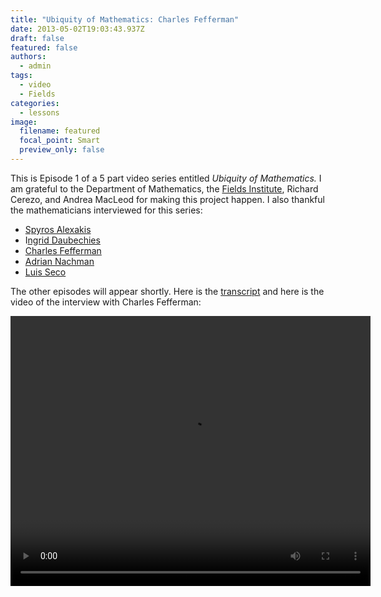 ```yaml
---
title: "Ubiquity of Mathematics: Charles Fefferman"
date: 2013-05-02T19:03:43.937Z
draft: false
featured: false
authors:
  - admin
tags:
  - video
  - Fields
categories:
  - lessons
image:
  filename: featured
  focal_point: Smart
  preview_only: false
---
```


This is Episode 1 of a 5 part video series entitled <em>Ubiquity of Mathematics.</em> I am grateful to the Department of Mathematics, the <a href="http://www.fields.utoronto.ca/">Fields Institute</a>, Richard Cerezo, and Andrea MacLeod for making this project happen. 
I also thankful the mathematicians interviewed for this series:
<ul>
	<li><a href="http://www.math.toronto.edu/cms/alexakis-spyros/">Spyros Alexakis</a></li>
	<li>I<a href="http://fds.duke.edu/db/aas/math/ingrid">ngrid Daubechies</a></li>
	<li><a href="https://www.math.princeton.edu/directory/charles-fefferman">Charles Fefferman</a></li>
	<li><a href="http://www.math.toronto.edu/cms/nachman-adrian/">Adrian Nachman</a></li>
	<li><a href="http://www.risklab.ca/seco/">Luis Seco</a></li>
</ul>
The other episodes will appear shortly. Here is the <a href="http://blog.math.toronto.edu/colliand/files/2013/05/Charles-Fefferman-Interview-Transcript.pdf">transcript</a> and here is the video of the interview with Charles Fefferman:


<p>
<video controls height="432" width="576">
<source src="http://share.math.toronto.edu/users/rcerezo/cb572ea82fa9d460f0ca69e329fb019e.mp4"
type='video/mp4; codecs="avc1.42E01E,mp4a.40.2"'>
<source src="http://share.math.toronto.edu/users/rcerezo/03eb5d317dcbad672219d22671c3ecde.ogg"
type='video/ogg; codecs="theora,vorbis"'>
<source src="http://share.math.toronto.edu/users/rcerezo/c5db032800cce91b307ac40cd293e560.webm"
type='video/webm; codecs="vp8,vorbis"'>
Your browser does not support the &lt;video&gt; tag.
</video>
</p>